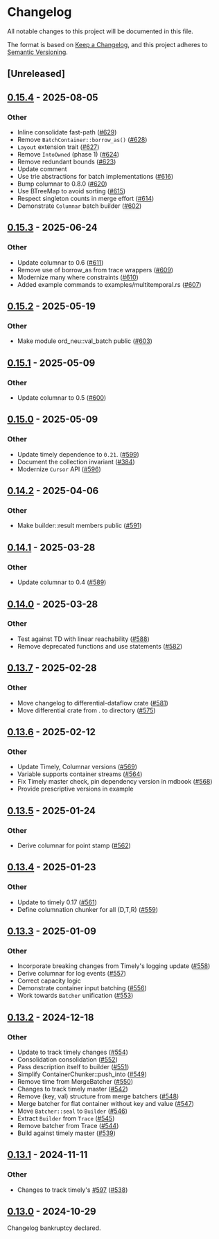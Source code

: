 # Changelog

All notable changes to this project will be documented in this file.

The format is based on [Keep a Changelog](https://keepachangelog.com/en/1.0.0/),
and this project adheres to [Semantic Versioning](https://semver.org/spec/v2.0.0.html).

## [Unreleased]

## [0.15.4](https://github.com/TimelyDataflow/differential-dataflow/compare/differential-dataflow-v0.15.3...differential-dataflow-v0.15.4) - 2025-08-05

### Other

- Inline consolidate fast-path ([#629](https://github.com/TimelyDataflow/differential-dataflow/pull/629))
- Remove `BatchContainer::borrow_as()` ([#628](https://github.com/TimelyDataflow/differential-dataflow/pull/628))
- `Layout` extension trait ([#627](https://github.com/TimelyDataflow/differential-dataflow/pull/627))
- Remove `IntoOwned` (phase 1) ([#624](https://github.com/TimelyDataflow/differential-dataflow/pull/624))
- Remove redundant bounds ([#623](https://github.com/TimelyDataflow/differential-dataflow/pull/623))
- Update comment
- Use trie abstractions for batch implementations ([#616](https://github.com/TimelyDataflow/differential-dataflow/pull/616))
- Bump columnar to 0.8.0 ([#620](https://github.com/TimelyDataflow/differential-dataflow/pull/620))
- Use BTreeMap to avoid sorting ([#615](https://github.com/TimelyDataflow/differential-dataflow/pull/615))
- Respect singleton counts in merge effort ([#614](https://github.com/TimelyDataflow/differential-dataflow/pull/614))
- Demonstrate `Columnar` batch builder ([#602](https://github.com/TimelyDataflow/differential-dataflow/pull/602))

## [0.15.3](https://github.com/TimelyDataflow/differential-dataflow/compare/differential-dataflow-v0.15.2...differential-dataflow-v0.15.3) - 2025-06-24

### Other

- Update columnar to 0.6 ([#611](https://github.com/TimelyDataflow/differential-dataflow/pull/611))
- Remove use of borrow_as from trace wrappers ([#609](https://github.com/TimelyDataflow/differential-dataflow/pull/609))
- Modernize many where constraints ([#610](https://github.com/TimelyDataflow/differential-dataflow/pull/610))
- Added example commands to examples/multitemporal.rs ([#607](https://github.com/TimelyDataflow/differential-dataflow/pull/607))

## [0.15.2](https://github.com/TimelyDataflow/differential-dataflow/compare/differential-dataflow-v0.15.1...differential-dataflow-v0.15.2) - 2025-05-19

### Other

- Make module ord_neu::val_batch public ([#603](https://github.com/TimelyDataflow/differential-dataflow/pull/603))

## [0.15.1](https://github.com/TimelyDataflow/differential-dataflow/compare/differential-dataflow-v0.15.0...differential-dataflow-v0.15.1) - 2025-05-09

### Other

- Update columnar to 0.5 ([#600](https://github.com/TimelyDataflow/differential-dataflow/pull/600))

## [0.15.0](https://github.com/TimelyDataflow/differential-dataflow/compare/differential-dataflow-v0.14.2...differential-dataflow-v0.15.0) - 2025-05-09

### Other

- Update timely dependence to `0.21`. ([#599](https://github.com/TimelyDataflow/differential-dataflow/pull/599))
- Document the collection invariant ([#384](https://github.com/TimelyDataflow/differential-dataflow/pull/384))
- Modernize `Cursor` API ([#596](https://github.com/TimelyDataflow/differential-dataflow/pull/596))

## [0.14.2](https://github.com/TimelyDataflow/differential-dataflow/compare/differential-dataflow-v0.14.1...differential-dataflow-v0.14.2) - 2025-04-06

### Other

- Make builder::result members public ([#591](https://github.com/TimelyDataflow/differential-dataflow/pull/591))

## [0.14.1](https://github.com/TimelyDataflow/differential-dataflow/compare/differential-dataflow-v0.14.0...differential-dataflow-v0.14.1) - 2025-03-28

### Other

- Update columnar to 0.4 ([#589](https://github.com/TimelyDataflow/differential-dataflow/pull/589))

## [0.14.0](https://github.com/TimelyDataflow/differential-dataflow/compare/differential-dataflow-v0.13.7...differential-dataflow-v0.14.0) - 2025-03-28

### Other

- Test against TD with linear reachability ([#588](https://github.com/TimelyDataflow/differential-dataflow/pull/588))
- Remove deprecated functions and use statements ([#582](https://github.com/TimelyDataflow/differential-dataflow/pull/582))

## [0.13.7](https://github.com/TimelyDataflow/differential-dataflow/compare/differential-dataflow-v0.13.6...differential-dataflow-v0.13.7) - 2025-02-28

### Other

- Move changelog to differential-dataflow crate ([#581](https://github.com/TimelyDataflow/differential-dataflow/pull/581))
- Move differential crate from . to directory ([#575](https://github.com/TimelyDataflow/differential-dataflow/pull/575))

## [0.13.6](https://github.com/TimelyDataflow/differential-dataflow/compare/differential-dataflow-v0.13.5...differential-dataflow-v0.13.6) - 2025-02-12

### Other

- Update Timely, Columnar versions ([#569](https://github.com/TimelyDataflow/differential-dataflow/pull/569))
- Variable supports container streams ([#564](https://github.com/TimelyDataflow/differential-dataflow/pull/564))
- Fix Timely master check, pin dependency version in mdbook ([#568](https://github.com/TimelyDataflow/differential-dataflow/pull/568))
- Provide prescriptive versions in example

## [0.13.5](https://github.com/TimelyDataflow/differential-dataflow/compare/differential-dataflow-v0.13.4...differential-dataflow-v0.13.5) - 2025-01-24

### Other

- Derive columnar for point stamp ([#562](https://github.com/TimelyDataflow/differential-dataflow/pull/562))

## [0.13.4](https://github.com/TimelyDataflow/differential-dataflow/compare/differential-dataflow-v0.13.3...differential-dataflow-v0.13.4) - 2025-01-23

### Other

- Update to timely 0.17 ([#561](https://github.com/TimelyDataflow/differential-dataflow/pull/561))
- Define columnation chunker for all (D,T,R) ([#559](https://github.com/TimelyDataflow/differential-dataflow/pull/559))

## [0.13.3](https://github.com/TimelyDataflow/differential-dataflow/compare/differential-dataflow-v0.13.2...differential-dataflow-v0.13.3) - 2025-01-09

### Other

- Incorporate breaking changes from Timely's logging update ([#558](https://github.com/TimelyDataflow/differential-dataflow/pull/558))
- Derive columnar for log events ([#557](https://github.com/TimelyDataflow/differential-dataflow/pull/557))
- Correct capacity logic
- Demonstrate container input batching ([#556](https://github.com/TimelyDataflow/differential-dataflow/pull/556))
- Work towards `Batcher` unification ([#553](https://github.com/TimelyDataflow/differential-dataflow/pull/553))

## [0.13.2](https://github.com/TimelyDataflow/differential-dataflow/compare/differential-dataflow-v0.13.1...differential-dataflow-v0.13.2) - 2024-12-18

### Other

- Update to track timely changes ([#554](https://github.com/TimelyDataflow/differential-dataflow/pull/554))
- Consolidation consolidation ([#552](https://github.com/TimelyDataflow/differential-dataflow/pull/552))
- Pass description itself to builder ([#551](https://github.com/TimelyDataflow/differential-dataflow/pull/551))
- Simplify ContainerChunker::push_into ([#549](https://github.com/TimelyDataflow/differential-dataflow/pull/549))
- Remove time from MergeBatcher ([#550](https://github.com/TimelyDataflow/differential-dataflow/pull/550))
- Changes to track timely master ([#542](https://github.com/TimelyDataflow/differential-dataflow/pull/542))
- Remove (key, val) structure from merge batchers ([#548](https://github.com/TimelyDataflow/differential-dataflow/pull/548))
- Merge batcher for flat container without key and value ([#547](https://github.com/TimelyDataflow/differential-dataflow/pull/547))
- Move `Batcher::seal` to `Builder` ([#546](https://github.com/TimelyDataflow/differential-dataflow/pull/546))
- Extract `Builder` from `Trace` ([#545](https://github.com/TimelyDataflow/differential-dataflow/pull/545))
- Remove batcher from Trace ([#544](https://github.com/TimelyDataflow/differential-dataflow/pull/544))
- Build against timely master ([#539](https://github.com/TimelyDataflow/differential-dataflow/pull/539))

## [0.13.1](https://github.com/TimelyDataflow/differential-dataflow/compare/differential-dataflow-v0.13.0...differential-dataflow-v0.13.1) - 2024-11-11

### Other

- Changes to track timely's [#597](https://github.com/TimelyDataflow/differential-dataflow/pull/597) ([#538](https://github.com/TimelyDataflow/differential-dataflow/pull/538))

## [0.13.0](https://github.com/TimelyDataflow/differential-dataflow/compare/differential-dataflow-v0.12.0...differential-dataflow-v0.13.0) - 2024-10-29

Changelog bankruptcy declared.
